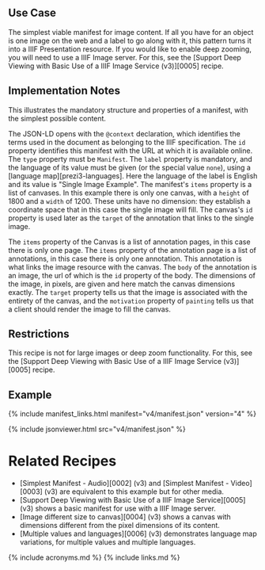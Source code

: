 
## Use Case

The simplest viable manifest for image content. If all you have for an object is one image on the web and a label to go along with it, this pattern turns it into a IIIF Presentation resource. If you would like to enable deep zooming, you will need to use a IIIF Image server. For this, see the [Support Deep Viewing with Basic Use of a IIIF Image Service (v3)][0005] recipe.

## Implementation Notes

This illustrates the mandatory structure and properties of a manifest, with the simplest possible content. 

The JSON-LD opens with the `@context` declaration, which identifies the terms used in the document as belonging to the IIIF specification. The `id` property identifies this manifest with the URL at which it is available online. The `type` property must be `Manifest`. The `label` property is mandatory, and the language of its value must be given (or the special value `none`), using a [language map][prezi3-languages]. Here the language of the label is English and its value is "Single Image Example". The manifest's `items` property is a list of canvases. In this example there is only one canvas, with a `height` of 1800 and a `width` of 1200. These units have no dimension: they establish a coordinate space that in this case the single image will fill. The canvas's `id` property is used later as the `target` of the annotation that links to the single image. 

The `items` property of the Canvas is a list of annotation pages, in this case there is only one page. The `items` property of the annotation page is a list of annotations, in this case there is only one annotation. This annotation is what links the image resource with the canvas. The `body` of the annotation is an image, the url of which is the `id` property of the body. The dimensions of the image, in pixels, are given and here match the canvas dimensions exactly. The `target` property tells us that the image is associated with the entirety of the canvas, and the `motivation` property of `painting` tells us that a client should render the image to fill the canvas.

## Restrictions

This recipe is not for large images or deep zoom functionality. For this, see the [Support Deep Viewing with Basic Use of a IIIF Image Service (v3)][0005] recipe.

## Example

{% include manifest_links.html manifest="v4/manifest.json" version="4" %}

{% include jsonviewer.html src="v4/manifest.json" %}

# Related Recipes

* [Simplest Manifest - Audio][0002] (v3) and [Simplest Manifest - Video][0003] (v3) are equivalent to this example but for other media.
* [Support Deep Viewing with Basic Use of a IIIF Image Service][0005] (v3) shows a basic manifest for use with a IIIF Image server.
* [Image different size to canvas][0004] (v3) shows a canvas with dimensions different from the pixel dimensions of its content.
* [Multiple values and languages][0006] (v3) demonstrates language map variations, for multiple values and multiple languages. 


{% include acronyms.md %}
{% include links.md %}
